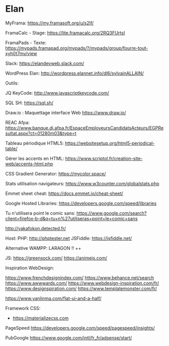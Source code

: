 # Elan

MyFrama: https://my.framasoft.org/u/s2lf/

FramaCalc - Stage:
https://lite.framacalc.org/2RQ3FUrtsI

FramaPads - Texte:
https://mypads.framapad.org/mypads/?/mypads/group/fourre-tout-xyh0t7mv/view

Slack: https://elandevweb.slack.com/

WordPress Elan: http://wordpress.elannet.info/dl6/sylvainALLAIN/


Outils:

JQ KeyCode: http://www.javascriptkeycode.com/

SQL SH: https://sql.sh/

Draw.io : Maquettage interface Web https://www.draw.io/

REAC Afpa: https://www.banque.di.afpa.fr/EspaceEmployeursCandidatsActeurs/EGPResultat.aspx?ct=01280m03&type=t

Tableau périodique HTML5: https://websitesetup.org/html5-periodical-table/

Gérer les accents en HTML: https://www.scriptol.fr/creation-site-web/accents-html.php

CSS Gradient Generator: https://mycolor.space/

Stats utilisation navigateurs: https://www.w3counter.com/globalstats.php

Emmet sheet cheat: https://docs.emmet.io/cheat-sheet/

Google Hosted Libraries: https://developers.google.com/speed/libraries

Tu n'utilisera point le comic sans:
https://www.google.com/search?client=firefox-b-d&q=tu+n%27utiliseras+point+le+comic+sans

http://yakafokon.detected.fr/


Host:
PHP: http://phptester.net
JSFiddle: https://jsfiddle.net/

Alternative WAMPP: LARAGON !! ++

JS:
https://greensock.com/
https://animejs.com/


Inspiration WebDesign:

https://www.frenchdesignindex.com/
https://www.behance.net/search
https://www.awwwards.com/
https://www.webdesign-inspiration.com/fr/
https://www.designspiration.com/
https://www.templatemonster.com/fr/

https://www.yanlinma.com/flat-ui-and-a-half/

Framework CSS:
- https://materializecss.com

PageSpeed
https://developers.google.com/speed/pagespeed/insights/

PubGoogle
https://www.google.com/intl/fr_fr/adsense/start/

